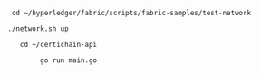 ```
 cd ~/hyperledger/fabric/scripts/fabric-samples/test-network
```
```
./network.sh up
```
```
   cd ~/certichain-api
```
```
        go run main.go
```
		